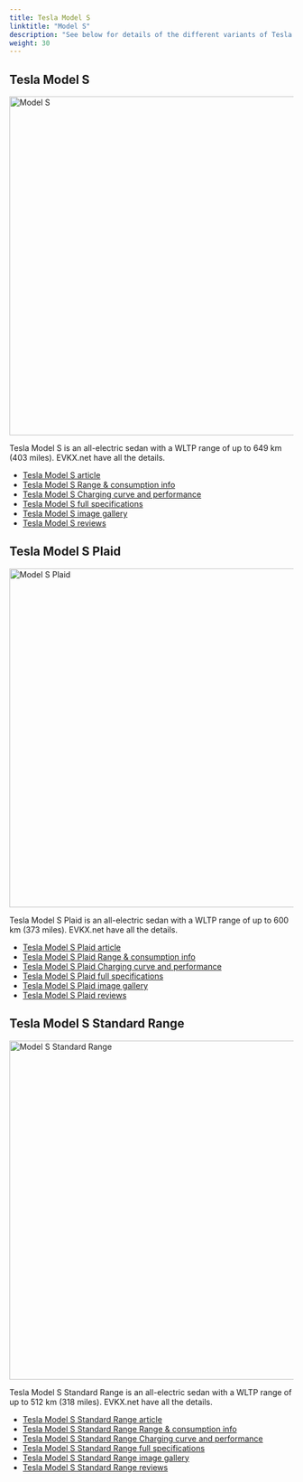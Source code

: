 ```yaml
---
title: Tesla Model S
linktitle: "Model S"
description: "See below for details of the different variants of Tesla Model S"
weight: 30
---
```

## Tesla Model S

<a href="/models/tesla/model_s/model_s/"><img src="https://media.evkx.net/multimedia/models/tesla/model_s/model_s/main_1_st.jpg" width="800" height="600" alt="Model S" ></a>

Tesla Model S is an all-electric sedan with a WLTP range of up to 649 km (403 miles). EVKX.net have all the details. 

- [Tesla Model S article](/models/tesla/model_s/model_s/)
- [Tesla Model S Range & consumption info](/models/tesla/model_s/model_s/rangeandconsumption)
- [Tesla Model S Charging curve and performance](/models/tesla/model_s/model_s/chargingcurve)
- [Tesla Model S full specifications](/models/tesla/model_s/model_s/specifications)
- [Tesla Model S image gallery](/models/tesla/model_s/model_s/gallery)
- [Tesla Model S reviews](/models/tesla/model_s/model_s/reviews)

## Tesla Model S Plaid

<a href="/models/tesla/model_s/model_s_plaid/"><img src="https://media.evkx.net/multimedia/models/tesla/model_s/model_s_plaid/main_1_st.jpg" width="800" height="600" alt="Model S Plaid" ></a>

Tesla Model S Plaid is an all-electric sedan with a WLTP range of up to 600 km (373 miles). EVKX.net have all the details. 

- [Tesla Model S Plaid article](/models/tesla/model_s/model_s_plaid/)
- [Tesla Model S Plaid Range & consumption info](/models/tesla/model_s/model_s_plaid/rangeandconsumption)
- [Tesla Model S Plaid Charging curve and performance](/models/tesla/model_s/model_s_plaid/chargingcurve)
- [Tesla Model S Plaid full specifications](/models/tesla/model_s/model_s_plaid/specifications)
- [Tesla Model S Plaid image gallery](/models/tesla/model_s/model_s_plaid/gallery)
- [Tesla Model S Plaid reviews](/models/tesla/model_s/model_s_plaid/reviews)

## Tesla Model S Standard Range

<a href="/models/tesla/model_s/model_s_standard_range/"><img src="https://media.evkx.net/multimedia/models/tesla/model_s/model_s_standard_range/main_1_st.jpg" width="800" height="600" alt="Model S Standard Range" ></a>

Tesla Model S Standard Range is an all-electric sedan with a WLTP range of up to 512 km (318 miles). EVKX.net have all the details. 

- [Tesla Model S Standard Range article](/models/tesla/model_s/model_s_standard_range/)
- [Tesla Model S Standard Range Range & consumption info](/models/tesla/model_s/model_s_standard_range/rangeandconsumption)
- [Tesla Model S Standard Range Charging curve and performance](/models/tesla/model_s/model_s_standard_range/chargingcurve)
- [Tesla Model S Standard Range full specifications](/models/tesla/model_s/model_s_standard_range/specifications)
- [Tesla Model S Standard Range image gallery](/models/tesla/model_s/model_s_standard_range/gallery)
- [Tesla Model S Standard Range reviews](/models/tesla/model_s/model_s_standard_range/reviews)

